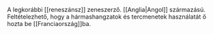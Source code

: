 A legkorábbi [[reneszánsz]] zeneszerző. [[Anglia|Angol]] származású. Feltételezhető, hogy a hármashangzatok és tercmenetek használatát ő hozta be [[Franciaország]]ba.